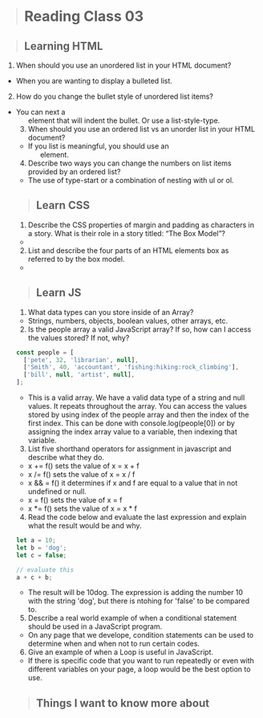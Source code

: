 > # Reading Class 03

> ## Learning HTML

1. When should you use an unordered list in your HTML document?

- When you are wanting to display a bulleted list.

2. How do you change the bullet style of unordered list items?

- You can next a <ul> element that will indent the bullet. Or use a list-style-type.

3. When should you use an ordered list vs an unorder list in your HTML document?

- If you list is meaningful, you should use an <ol> element.

4. Describe two ways you can change the numbers on list items provided by an ordered list?

- The use of type-start or a combination of nesting with ul or ol.

> ## Learn CSS

1. Describe the CSS properties of margin and padding as characters in a story. What is their role in a story titled: “The Box Model”?

-

2. List and describe the four parts of an HTML elements box as referred to by the box model.

-

> ## Learn JS

1. What data types can you store inside of an Array?

- Strings, numbers, objects, boolean values, other arrays, etc.

2. Is the people array a valid JavaScript array? If so, how can I access the values stored? If not, why?

```js
const people = [
  ['pete', 32, 'librarian', null],
  ['Smith', 40, 'accountant', 'fishing:hiking:rock_climbing'],
  ['bill', null, 'artist', null],
];
```

- This is a valid array. We have a valid data type of a string and null values. It repeats throughout the array. You can access the values stored by using index of the people array and then the index of the first index. This can be done with console.log(people[0]) or by assigning the index array value to a variable, then indexing that variable. 

3. List five shorthand operators for assignment in javascript and describe what they do.

* x += f() sets the value of x = x + f
* x /= f() sets the value of x = x / f
* x && = f() it determines if x and f are equal to a value that in not undefined or null.
* x = f() sets the value of x = f
* x *= f() sets the value of x = x * f

4. Read the code below and evaluate the last expression and explain what the result would be and why.

```js
let a = 10;
let b = 'dog';
let c = false;

// evaluate this
a + c + b;
```

- The result will be 10dog.  The expression is adding the number 10 with the string 'dog', but there is ntohing for 'false' to be compared to. 

5. Describe a real world example of when a conditional statement should be used in a JavaScript program.

- On any page that we develope, condition statements can be used to determine when and when not to run certain codes. 

6. Give an example of when a Loop is useful in JavaScript.

- If there is specific code that you want to run repeatedly or even with different variables on your page, a loop would be the best option to use. 

> ## Things I want to know more about

